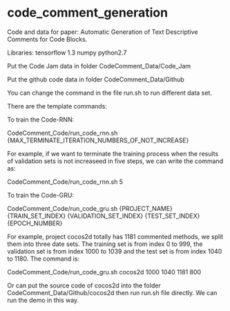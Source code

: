 # code_comment_generation

Code and data for paper: Automatic Generation of Text Descriptive Comments for Code Blocks.

Libraries: tensorflow 1.3 numpy python2.7

Put the Code Jam data in folder CodeComment_Data/Code_Jam

Put the github code data in folder CodeComment_Data/Github

You can change the command in the file run.sh to run different data set.

There are the template commands:

To train the Code-RNN:

CodeComment_Code/run_code_rnn.sh {MAX_TERMINATE_ITERATION_NUMBERS_OF_NOT_INCREASE}

For example, if we want to terminate the training process when the results of validation sets is not increaseed in five steps, we can write the command as:

CodeComment_Code/run_code_rnn.sh 5

To train the Code-GRU:

CodeComment_Code/run_code_gru.sh {PROJECT_NAME} {TRAIN_SET_INDEX} {VALIDATION_SET_INDEX} {TEST_SET_INDEX} {EPOCH_NUMBER}

For example, project cocos2d totally has 1181 commented methods, we split them into three date sets. The training set is from index 0 to 999, the validation set is from index 1000 to 1039 and the test set is from index 1040 to 1180. The command is:

CodeComment_Code/run_code_gru.sh cocos2d 1000 1040 1181 800

Or can put the source code of cocos2d into the folder CodeComment_Data/Github/cocos2d then run run.sh file directly. We can run the demo in this way.

